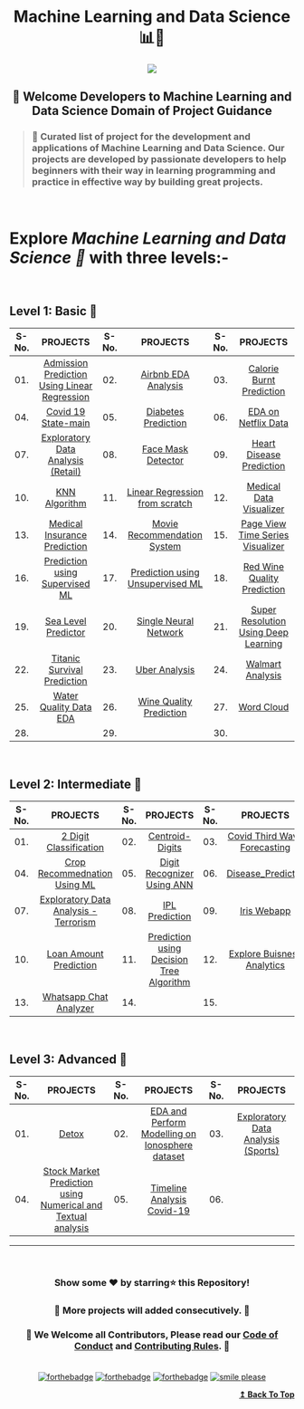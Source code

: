 <h1 align="center">Machine Learning and Data Science 📊🦾</h1>

<div id="top" align="center"><img src="https://user-images.githubusercontent.com/65494453/220168439-1a3738fb-ede1-40ad-8291-18e233c6b44e.png">
</div>

<h2 align="center">🚦 Welcome Developers to Machine Learning and Data Science Domain of Project Guidance</p></h2>

>  <h3>🏰 Curated list of project for the development and applications of Machine Learning and Data Science. Our projects are developed by passionate developers to help beginners with their way in learning programming and practice in effective way by building great projects.</h3> 

<br>

<h1> Explore <i>Machine Learning and Data Science 🎯</i> with three levels:-</h1>
<p>&nbsp;</p>

## Level 1: Basic 🚀

| S-No. | PROJECTS | S-No. | PROJECTS | S-No. | PROJECTS |
|:--:|:--:|:--:|:--:|:--:|:--:| 
| 01. | [ Admission Prediction Using Linear Regression ](https://github.com/Kushal997-das/Project-Guidance/tree/main/Machine%20Learning%20and%20Data%20Science/Basic/Admission%20Prediction%20Using%20Linear%20Regression) | 02. | [ Airbnb EDA Analysis ](https://github.com/Kushal997-das/Project-Guidance/tree/main/Machine%20Learning%20and%20Data%20Science/Basic/Airbnb%20EDA%20Analysis) | 03. | [ Calorie Burnt Prediction ](https://github.com/Kushal997-das/Project-Guidance/tree/main/Machine%20Learning%20and%20Data%20Science/Basic/Calorie%20Burnt%20Prediction) |
| 04. | [ Covid 19 State-main ](https://github.com/Kushal997-das/Project-Guidance/tree/main/Machine%20Learning%20and%20Data%20Science/Basic/Covid19state-main) | 05. | [ Diabetes Prediction ](https://github.com/Kushal997-das/Project-Guidance/tree/main/Machine%20Learning%20and%20Data%20Science/Basic/Diabetes%20Prediction) | 06. | [ EDA on Netflix Data ](https://github.com/Kushal997-das/Project-Guidance/tree/main/Machine%20Learning%20and%20Data%20Science/Basic/EDA%20on%20Netflix%20Data) |
| 07. | [ Exploratory Data Analysis (Retail) ](https://github.com/Kushal997-das/Project-Guidance/tree/main/Machine%20Learning%20and%20Data%20Science/Basic/Exploratory%20Data%20Analysis(Retail) ) | 08. | [ Face Mask Detector ](https://github.com/Kushal997-das/Project-Guidance/tree/main/Machine%20Learning%20and%20Data%20Science/Basic/Face%20Mask%20Detector) | 09. | [ Heart Disease Prediction ](https://github.com/Kushal997-das/Project-Guidance/tree/main/Machine%20Learning%20and%20Data%20Science/Basic/Heart%20Disease%20Prediction) |
| 10. | [ KNN Algorithm ](https://github.com/Kushal997-das/Project-Guidance/tree/main/Machine%20Learning%20and%20Data%20Science/Basic/KNN%20Algorithm) | 11. | [ Linear Regression from scratch ](https://github.com/Kushal997-das/Project-Guidance/tree/main/Machine%20Learning%20and%20Data%20Science/Basic/Linear%20Regression%20from%20scratch) | 12. | [ Medical Data Visualizer ](https://github.com/Kushal997-das/Project-Guidance/tree/main/Machine%20Learning%20and%20Data%20Science/Basic/Medical%20Data%20Visualizer) |
| 13. | [ Medical Insurance Prediction ](https://github.com/Kushal997-das/Project-Guidance/tree/main/Machine%20Learning%20and%20Data%20Science/Basic/Medical%20Insurance%20Prediction) | 14. | [ Movie Recommendation System ](https://github.com/Kushal997-das/Project-Guidance/tree/main/Machine%20Learning%20and%20Data%20Science/Basic/Movie%20Recommendation%20System) | 15. | [ Page View Time Series Visualizer ](https://github.com/Kushal997-das/Project-Guidance/tree/main/Machine%20Learning%20and%20Data%20Science/Basic/Page%20View%20Time%20Series%20Visualizer) | 
| 16. | [ Prediction using Supervised ML ](https://github.com/Kushal997-das/Project-Guidance/tree/main/Machine%20Learning%20and%20Data%20Science/Basic/Prediction%20using%20Supervised%20ML) | 17. | [ Prediction using Unsupervised ML ](https://github.com/Kushal997-das/Project-Guidance/tree/main/Machine%20Learning%20and%20Data%20Science/Basic/Prediction%20using%20Unsupervised%20ML) | 18. | [ Red Wine Quality Prediction ](https://github.com/Kushal997-das/Project-Guidance/tree/main/Machine%20Learning%20and%20Data%20Science/Basic/Red%20Wine%20Quality%20Prediction) | 
| 19. | [ Sea Level Predictor ](https://github.com/Kushal997-das/Project-Guidance/tree/main/Machine%20Learning%20and%20Data%20Science/Basic/Sea%20Level%20Predictor) | 20. | [ Single Neural Network ](https://github.com/Kushal997-das/Project-Guidance/tree/main/Machine%20Learning%20and%20Data%20Science/Basic/Single%20Neural%20Network) | 21. | [ Super Resolution Using Deep Learning ](https://github.com/Kushal997-das/Project-Guidance/tree/main/Machine%20Learning%20and%20Data%20Science/Basic/Super_Resolution_Using_Deep_Learning) |
| 22. | [ Titanic Survival Prediction ](https://github.com/Kushal997-das/Project-Guidance/tree/main/Machine%20Learning%20and%20Data%20Science/Basic/Titanic_Survival_Prediction) | 23. | [ Uber Analysis ](https://github.com/Kushal997-das/Project-Guidance/tree/main/Machine%20Learning%20and%20Data%20Science/Basic/Uber%20Analysis) | 24. | [ Walmart Analysis ](https://github.com/Kushal997-das/Project-Guidance/tree/main/Machine%20Learning%20and%20Data%20Science/Basic/Walmart%20Analysis)
| 25. | [ Water Quality Data EDA ](https://github.com/Kushal997-das/Project-Guidance/tree/main/Machine%20Learning%20and%20Data%20Science/Basic/Water%20Quality%20Data%20EDA) | 26. | [ Wine Quality Prediction ](https://github.com/Kushal997-das/Project-Guidance/tree/main/Machine%20Learning%20and%20Data%20Science/Basic/Wine%20Quality%20Prediction) | 27. | [ Word Cloud ](https://github.com/Kushal997-das/Project-Guidance/tree/main/Machine%20Learning%20and%20Data%20Science/Basic/Word-Cloud) | 
| 28. | | 29. | | 30. | |
<p>&nbsp;</p>

## Level 2: Intermediate 🚀

| S-No. | PROJECTS | S-No. | PROJECTS | S-No. | PROJECTS |
|:--:|:--:|:--:|:--:|:--:|:--:| 
| 01. | [ 2 Digit Classification ](https://github.com/Kushal997-das/Project-Guidance/tree/main/Machine%20Learning%20and%20Data%20Science/Intermediate/2_Digit_Classification) | 02. | [ Centroid-Digits ](https://github.com/Kushal997-das/Project-Guidance/tree/main/Machine%20Learning%20and%20Data%20Science/Intermediate/Centroid-Digits) | 03. | [ Covid Third Wave Forecasting ](https://github.com/Kushal997-das/Project-Guidance/tree/main/Machine%20Learning%20and%20Data%20Science/Intermediate/Covid_Third_Wave_Forecasting) |
| 04. | [ Crop Recommednation Using ML ](https://github.com/Kushal997-das/Project-Guidance/tree/main/Machine%20Learning%20and%20Data%20Science/Intermediate/Crop%20Recommedation%20using%20ML) | 05. | [ Digit Recognizer Using ANN ](https://github.com/Kushal997-das/Project-Guidance/tree/main/Machine%20Learning%20and%20Data%20Science/Intermediate/Digit%20Recognizer%20Using%20ANN) | 06. | [ Disease_Predictor ](https://github.com/NimraAslamkhan/Project-Guidance/tree/main/Machine%20Learning%20and%20Data%20Science/Intermediate/Disease_Predictor) |
| 07. | [Exploratory Data Analysis - Terrorism ](https://github.com/Kushal997-das/Project-Guidance/tree/main/Machine%20Learning%20and%20Data%20Science/Intermediate/Exploratory%20Data%20Analysis%20-%20Terrorism) | 08. | [ IPL Prediction ](https://github.com/Kushal997-das/Project-Guidance/tree/main/Machine%20Learning%20and%20Data%20Science/Intermediate/IPL%20Prediction) | 09. | [ Iris Webapp ](https://github.com/Kushal997-das/Project-Guidance/tree/main/Machine%20Learning%20and%20Data%20Science/Intermediate/Iriswebapp-main) |
| 10. | [ Loan Amount Prediction ](https://github.com/Kushal997-das/Project-Guidance/tree/main/Machine%20Learning%20and%20Data%20Science/Intermediate/Loan%20Amount%20Prediction) | 11. | [ Prediction using Decision Tree Algorithm ](https://github.com/Kushal997-das/Project-Guidance/tree/main/Machine%20Learning%20and%20Data%20Science/Intermediate/Prediction%20using%20Decision%20Tree%20Algorithm) | 12. | [ Explore Buisness Analytics ](https://github.com/Kushal997-das/Project-Guidance/tree/main/Machine%20Learning%20and%20Data%20Science/Intermediate/To%20explore%20Business%20Analytics)
|13. | [ Whatsapp Chat Analyzer ](https://github.com/Kushal997-das/Project-Guidance/tree/main/Machine%20Learning%20and%20Data%20Science/Intermediate/Whatsapp%20Chat%20Analyzer) | 14. | | 15. | |
<p>&nbsp;</p>

## Level 3: Advanced 🚀

| S-No. | PROJECTS | S-No. | PROJECTS | S-No. | PROJECTS |
|:--:|:--:|:--:|:--:|:--:|:--:| 
| 01. | [ Detox ](https://github.com/Kushal997-das/Project-Guidance/tree/main/Machine%20Learning%20and%20Data%20Science/Advanced/Detox) | 02. | [ EDA and Perform Modelling on Ionosphere dataset ](https://github.com/Kushal997-das/Project-Guidance/tree/main/Machine%20Learning%20and%20Data%20Science/Advanced/EDA-and-Perform-Modelling-on-Ionosphere-Dataset-main) | 03. | [ Exploratory Data Analysis (Sports) ](https://github.com/Kushal997-das/Project-Guidance/tree/main/Machine%20Learning%20and%20Data%20Science/Advanced/EXPLORATORY%20DATA%20ANALYSIS%20(SPORTS)) |
| 04. | [ Stock Market Prediction using Numerical and Textual analysis ](https://github.com/Kushal997-das/Project-Guidance/tree/main/Machine%20Learning%20and%20Data%20Science/Advanced/Stock%20Market%20Prediction%20using%20Numerical%20and%20Textual%20Analysis) | 05. | [Timeline Analysis Covid-19 ](https://github.com/Kushal997-das/Project-Guidance/tree/main/Machine%20Learning%20and%20Data%20Science/Advanced/Timeline%20Analysis%20Covid-19) | 06. | |

---

<br/>
<h3> <p align="center">Show some ❤️ by starring⭐ this Repository!</p> </h3>

<h3> <p align="center"> 💌 More projects will added consecutively. 💌</p> </h3>

### <p align="center"> 🎉 We Welcome all Contributors, Please read our [Code of Conduct](https://github.com/Kushal997-das/Project-Guidance/blob/main/CODE_OF_CONDUCT.md) and [Contributing Rules](https://github.com/Kushal997-das/Project-Guidance/blob/main/CONTRIBUTING.md). 🎉<br> <br>

<div align="center">
  
[![forthebadge](https://forthebadge.com/images/badges/built-by-developers.svg)](https://forthebadge.com)
[![forthebadge](https://forthebadge.com/images/badges/built-with-love.svg)](https://forthebadge.com)
[![forthebadge](https://forthebadge.com/images/badges/built-with-swag.svg)](https://forthebadge.com)
[![smile please](https://forthebadge.com/images/badges/makes-people-smile.svg)](https://github.com/Kushal997-das/)
  
</div>

<div align="right">
  <b><a href="#top">↥ Back To Top</a></b>
</div>




